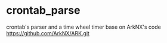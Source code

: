 # crontab_parse
crontab's parser and a time wheel timer base on ArkNX's code
https://github.com/ArkNX/ARK.git

